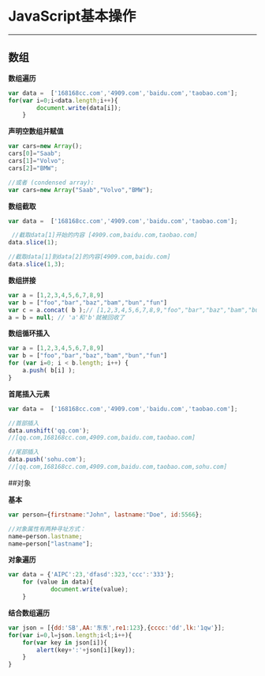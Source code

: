 # JavaScript基本操作

------

## 数组

**数组遍历**
```javascript
var data =  ['168168cc.com','4909.com','baidu.com','taobao.com'];
for(var i=0;i<data.length;i++){
		document.write(data[i]);
	}
```
**声明空数组并赋值**
```javascript
var cars=new Array();
cars[0]="Saab";
cars[1]="Volvo";
cars[2]="BMW";

//或者 (condensed array):
var cars=new Array("Saab","Volvo","BMW");
```

**数组截取**
```javascript
var data =  ['168168cc.com','4909.com','baidu.com','taobao.com'];

 //截取data[1]开始的内容 [4909.com,baidu.com,taobao.com]
data.slice(1);

//截取data[1]到data[2]的内容[4909.com,baidu.com]
data.slice(1,3); 
```

**数组拼接**
```javascript
var a = [1,2,3,4,5,6,7,8,9]
var b = ["foo","bar","baz","bam","bun","fun"]
var c = a.concat( b );// [1,2,3,4,5,6,7,8,9,"foo","bar","baz","bam","bun","fun"]
a = b = null; // 'a'和'b'就被回收了
```

**数组循环插入**
```javascript
var a = [1,2,3,4,5,6,7,8,9]
var b = ["foo","bar","baz","bam","bun","fun"]
for (var i=0; i < b.length; i++) {
    a.push( b[i] );
}
```

**首尾插入元素**
```javascript
var data =  ['168168cc.com','4909.com','baidu.com','taobao.com'];

//首部插入
data.unshift('qq.com');
//[qq.com,168168cc.com,4909.com,baidu.com,taobao.com]

//尾部插入
data.push('sohu.com');
//[qq.com,168168cc.com,4909.com,baidu.com,taobao.com,sohu.com]
```

##对象

**基本**
```javascript
var person={firstname:"John", lastname:"Doe", id:5566};

//对象属性有两种寻址方式：
name=person.lastname;
name=person["lastname"]; 

```
**对象遍历**
```javascript
var data = {'AIPC':23,'dfasd':323,'ccc':'333'};
	for (value in data){
			document.write(value);		
	}
```

**结合数组遍历**
```javascript
var json = [{dd:'SB',AA:'东东',re1:123},{cccc:'dd',lk:'1qw'}];
for(var i=0,l=json.length;i<l;i++){
    for(var key in json[i]){
        alert(key+':'+json[i][key]);
    }
}
```

